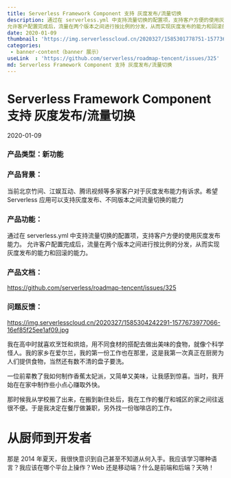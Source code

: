 ```yaml
---
title: Serverless Framework Component 支持 灰度发布/流量切换
description: 通过在 serverless.yml 中支持流量切换的配置项，支持客户方便的使用灰度发布能力。
允许客户配置完成后，流量在两个版本之间进行按比例的分发，从而实现灰度发布的能力和回滚的能力。
date: 2020-01-09
thumbnail: 'https://img.serverlesscloud.cn/2020327/1585301778751-1577362754931-egg.png'
categories:
 - banner-content（banner 展示）  
useLink  : 'https://github.com/serverless/roadmap-tencent/issues/325'
md: Serverless Framework Component 支持 灰度发布/流量切换
---
```

# Serverless Framework Component 支持 灰度发布/流量切换
2020-01-09

### 产品类型：新功能

### 产品背景：
当前北京竹间、江娱互动、腾讯视频等多家客户对于灰度发布能力有诉求。希望 Serverless 应用可以支持灰度发布、不同版本之间流量切换的能力

### 产品功能：
通过在 serverless.yml 中支持流量切换的配置项，支持客户方便的使用灰度发布能力。
允许客户配置完成后，流量在两个版本之间进行按比例的分发，从而实现灰度发布的能力和回滚的能力。

### 产品文档：
https://github.com/serverless/roadmap-tencent/issues/325

### 问题反馈：
https://img.serverlesscloud.cn/2020327/1585304242291-1577673977066-16ef85f25ee1af09.jpg



我在高中时就喜欢烹饪和烘焙，用不同食材的搭配去做出美味的食物，就像个科学怪人。我的家乡在爱尔兰，我的第一份工作也在那里，这是我第一次真正在厨房为人们提供食物，当然还有数不清的盘子要洗。

一位前辈教了我如何制作香蕉太妃派，又简单又美味，让我感到惊喜。当时，我开始在在家中制作些小点心赚取外快。

那时候我从学校搬了出来，在搬到新住处后，我在工作的餐厅和城区的家之间往返很不便。于是我决定在餐厅做兼职，另外找一份咖啡店的工作。

# 从厨师到开发者

那是 2014 年夏天，我很快意识到自己甚至不知道从何入手。我应该学习哪种语言？我应该在哪个平台上操作？Web 还是移动端？什么是前端和后端？天呐！

